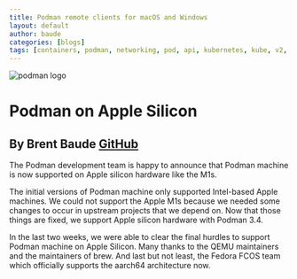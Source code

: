 ```yaml
---
title: Podman remote clients for macOS and Windows
layout: default
author: baude
categories: [blogs]
tags: [containers, podman, networking, pod, api, kubernetes, kube, v2, hpc, windows, mac]
---
```


![podman logo](../static/vectors/raw/podman.svg)

# Podman on Apple Silicon

## By Brent Baude [GitHub](https://github.com/baude)

The Podman development team is happy to announce that Podman machine is now supported
on Apple silicon hardware like the M1s.

<!--truncate-->

The initial versions of Podman machine only supported Intel-based Apple machines. We could not support
the Apple M1s because we needed some changes to occur in upstream projects that we depend on. Now that those
things are fixed, we support Apple silicon hardware with Podman 3.4.

In the last two weeks, we were able to clear the final hurdles to support Podman machine on Apple Silicon. Many
thanks to the QEMU maintainers and the maintainers of brew. And last but not least, the Fedora FCOS team
which officially supports the aarch64 architecture now.
